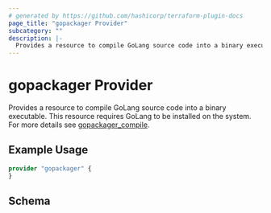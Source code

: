 ```yaml
---
# generated by https://github.com/hashicorp/terraform-plugin-docs
page_title: "gopackager Provider"
subcategory: ""
description: |-
  Provides a resource to compile GoLang source code into a binary executable. This resource requires GoLang to be installed on the system. For more details see gopackager_compile https://registry.terraform.io/providers/StevenCyb/gopackager/latest/docs/data-sources/compile.
---
```


# gopackager Provider

Provides a resource to compile GoLang source code into a binary executable. This resource requires GoLang to be installed on the system. For more details see [gopackager_compile](https://registry.terraform.io/providers/StevenCyb/gopackager/latest/docs/data-sources/compile).

## Example Usage

```terraform
provider "gopackager" {
}
```

<!-- schema generated by tfplugindocs -->
## Schema
